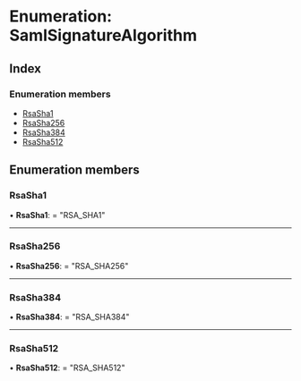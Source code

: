 
# Enumeration: SamlSignatureAlgorithm

## Index

### Enumeration members

* [RsaSha1](samlsignaturealgorithm.md#rsasha1)
* [RsaSha256](samlsignaturealgorithm.md#rsasha256)
* [RsaSha384](samlsignaturealgorithm.md#rsasha384)
* [RsaSha512](samlsignaturealgorithm.md#rsasha512)

## Enumeration members

###  RsaSha1

• **RsaSha1**: = "RSA_SHA1"

___

###  RsaSha256

• **RsaSha256**: = "RSA_SHA256"

___

###  RsaSha384

• **RsaSha384**: = "RSA_SHA384"

___

###  RsaSha512

• **RsaSha512**: = "RSA_SHA512"
